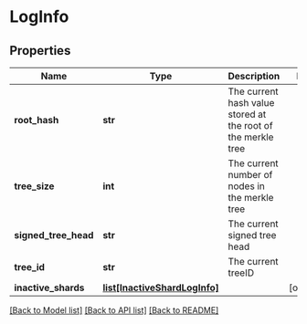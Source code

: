 # LogInfo

## Properties
Name | Type | Description | Notes
------------ | ------------- | ------------- | -------------
**root_hash** | **str** | The current hash value stored at the root of the merkle tree | 
**tree_size** | **int** | The current number of nodes in the merkle tree | 
**signed_tree_head** | **str** | The current signed tree head | 
**tree_id** | **str** | The current treeID | 
**inactive_shards** | [**list[InactiveShardLogInfo]**](InactiveShardLogInfo.md) |  | [optional] 

[[Back to Model list]](../README.md#documentation-for-models) [[Back to API list]](../README.md#documentation-for-api-endpoints) [[Back to README]](../README.md)

